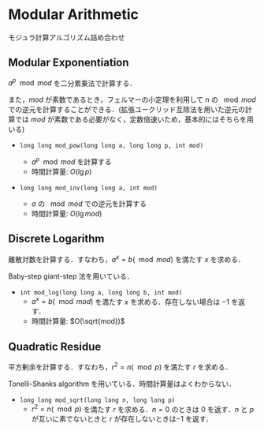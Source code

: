# Modular Arithmetic

モジュラ計算アルゴリズム詰め合わせ

## Modular Exponentiation

$a^p \mod mod$ を二分累乗法で計算する．

また，$mod$ が素数であるとき，フェルマーの小定理を利用して $n$ の $\mod mod$ での逆元を計算することができる．(拡張ユークリッド互除法を用いた逆元の計算では $mod$ が素数である必要がなく，定数倍速いため，基本的にはそちらを用いる)

- `long long mod_pow(long long a, long long p, int mod)`
    - $a^p \mod mod$ を計算する
    - 時間計算量: $O(\lg p)$

- `long long mod_inv(long long a, int mod)`
    - $a$ の $\mod mod$ での逆元を計算する
    - 時間計算量: $O(\lg mod)$

## Discrete Logarithm

離散対数を計算する．すなわち，$a^x = b (\mod mod)$ を満たす $x$ を求める．

Baby-step giant-step 法を用いている．

- `int mod_log(long long a, long long b, int mod)`
    - $a^x = b (\mod mod)$ を満たす $x$ を求める．存在しない場合は $-1$ を返す．
    - 時間計算量: $O(\sqrt{mod})$

## Quadratic Residue

平方剰余を計算する．すなわち，$r^2 = n (\mod p)$ を満たす $r$ を求める．

Tonelli-Shanks algorithm を用いている．時間計算量はよくわからない．

- `long long mod_sqrt(long long n, long long p)`
    - $r^2 = n (\mod p)$ を満たす $r$ を求める．$n = 0$ のときは $0$ を返す．$n$ と $p$ が互いに素でないときと $r$ が存在しないときは$-1$ を返す．